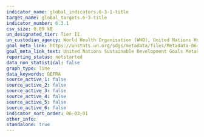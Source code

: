 ```yaml
---
indicator_name: global_indicators.6-3-1-title
target_name: global_targets.6-3-title
indicator_number: 6.3.1
csv_size: 0.09 kB
un_designated_tier: Tier II
un_custodian_agency: World Health Organisation (WHO), United Nations Human Settlements Programme (UN-Habitat), United Nations Statistics Division (UNSD)
goal_meta_link: https://unstats.un.org/sdgs/metadata/files/Metadata-06-03-01.pdf
goal_meta_link_text: United Nations Sustainable Development Goals Metadata (PDF 4.0 MB)
reporting_status: notstarted
data_non_statistical: false
graph_type: line
data_keywords: DEFRA
source_active_1: false
source_active_2: false
source_active_3: false
source_active_4: false
source_active_5: false
source_active_6: false
indicator_sort_order: 06-03-01
other_info: 
standalone: true
---
```

